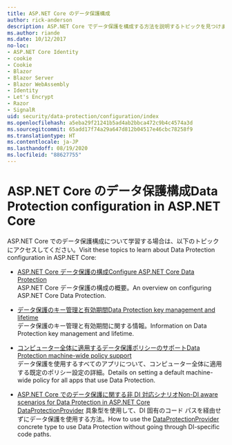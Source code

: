 ```yaml
---
title: ASP.NET Core のデータ保護構成
author: rick-anderson
description: ASP.NET Core でデータ保護を構成する方法を説明するトピックを見つけます。
ms.author: riande
ms.date: 10/12/2017
no-loc:
- ASP.NET Core Identity
- cookie
- Cookie
- Blazor
- Blazor Server
- Blazor WebAssembly
- Identity
- Let's Encrypt
- Razor
- SignalR
uid: security/data-protection/configuration/index
ms.openlocfilehash: a5eba29f21241b5ad4ab2bbca472c9b4c4574a3d
ms.sourcegitcommit: 65add17f74a29a647d812b04517e46cbc78258f9
ms.translationtype: HT
ms.contentlocale: ja-JP
ms.lasthandoff: 08/19/2020
ms.locfileid: "88627755"
---
```

# <a name="data-protection-configuration-in-aspnet-core"></a><span data-ttu-id="4177d-103">ASP.NET Core のデータ保護構成</span><span class="sxs-lookup"><span data-stu-id="4177d-103">Data Protection configuration in ASP.NET Core</span></span>

<span data-ttu-id="4177d-104">ASP.NET Core でのデータ保護構成について学習する場合は、以下のトピックにアクセスしてください。</span><span class="sxs-lookup"><span data-stu-id="4177d-104">Visit these topics to learn about Data Protection configuration in ASP.NET Core:</span></span>

* [<span data-ttu-id="4177d-105">ASP.NET Core データ保護の構成</span><span class="sxs-lookup"><span data-stu-id="4177d-105">Configure ASP.NET Core Data Protection</span></span>](xref:security/data-protection/configuration/overview)  
  <span data-ttu-id="4177d-106">ASP.NET Core データ保護の構成の概要。</span><span class="sxs-lookup"><span data-stu-id="4177d-106">An overview on configuring ASP.NET Core Data Protection.</span></span>

* [<span data-ttu-id="4177d-107">データ保護のキー管理と有効期間</span><span class="sxs-lookup"><span data-stu-id="4177d-107">Data Protection key management and lifetime</span></span>](xref:security/data-protection/configuration/default-settings)  
  <span data-ttu-id="4177d-108">データ保護のキー管理と有効期間に関する情報。</span><span class="sxs-lookup"><span data-stu-id="4177d-108">Information on Data Protection key management and lifetime.</span></span>

* [<span data-ttu-id="4177d-109">コンピューター全体に適用するデータ保護ポリシーのサポート</span><span class="sxs-lookup"><span data-stu-id="4177d-109">Data Protection machine-wide policy support</span></span>](xref:security/data-protection/configuration/machine-wide-policy)  
  <span data-ttu-id="4177d-110">データ保護を使用するすべてのアプリについて、コンピューター全体に適用する既定のポリシー設定の詳細。</span><span class="sxs-lookup"><span data-stu-id="4177d-110">Details on setting a default machine-wide policy for all apps that use Data Protection.</span></span>

* [<span data-ttu-id="4177d-111">ASP.NET Core でのデータ保護に関する非 DI 対応シナリオ</span><span class="sxs-lookup"><span data-stu-id="4177d-111">Non-DI aware scenarios for Data Protection in ASP.NET Core</span></span>](xref:security/data-protection/configuration/non-di-scenarios)  
  <span data-ttu-id="4177d-112">[DataProtectionProvider](/dotnet/api/Microsoft.AspNetCore.DataProtection.DataProtectionProvider) 具象型を使用して、DI 固有のコード パスを経由せずにデータ保護を使用する方法。</span><span class="sxs-lookup"><span data-stu-id="4177d-112">How to use the [DataProtectionProvider](/dotnet/api/Microsoft.AspNetCore.DataProtection.DataProtectionProvider) concrete type to use Data Protection without going through DI-specific code paths.</span></span>
